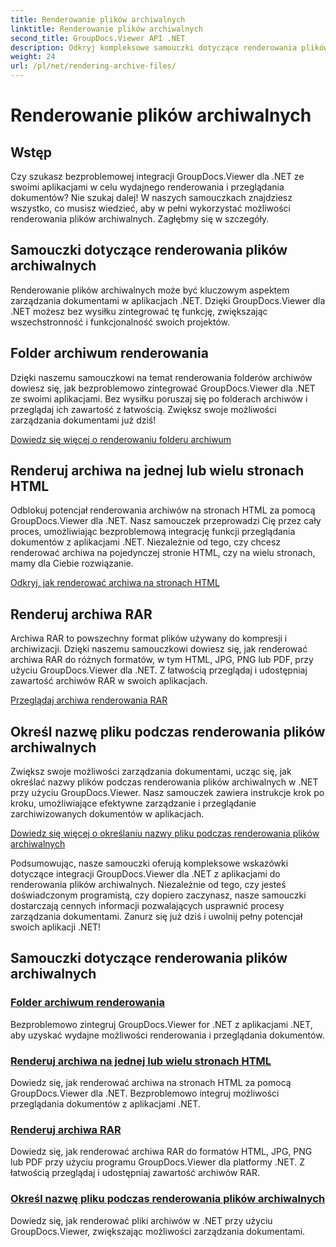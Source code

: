 ```yaml
---
title: Renderowanie plików archiwalnych
linktitle: Renderowanie plików archiwalnych
second_title: GroupDocs.Viewer API .NET
description: Odkryj kompleksowe samouczki dotyczące renderowania plików archiwalnych przy użyciu GroupDocs.Viewer dla .NET. Bezproblemowo i wydajnie integruj się z aplikacjami .NET.
weight: 24
url: /pl/net/rendering-archive-files/
---
```


# Renderowanie plików archiwalnych

## Wstęp

Czy szukasz bezproblemowej integracji GroupDocs.Viewer dla .NET ze swoimi aplikacjami w celu wydajnego renderowania i przeglądania dokumentów? Nie szukaj dalej! W naszych samouczkach znajdziesz wszystko, co musisz wiedzieć, aby w pełni wykorzystać możliwości renderowania plików archiwalnych. Zagłębmy się w szczegóły.

## Samouczki dotyczące renderowania plików archiwalnych

Renderowanie plików archiwalnych może być kluczowym aspektem zarządzania dokumentami w aplikacjach .NET. Dzięki GroupDocs.Viewer dla .NET możesz bez wysiłku zintegrować tę funkcję, zwiększając wszechstronność i funkcjonalność swoich projektów.

## Folder archiwum renderowania

Dzięki naszemu samouczkowi na temat renderowania folderów archiwów dowiesz się, jak bezproblemowo zintegrować GroupDocs.Viewer dla .NET ze swoimi aplikacjami. Bez wysiłku poruszaj się po folderach archiwów i przeglądaj ich zawartość z łatwością. Zwiększ swoje możliwości zarządzania dokumentami już dziś!

[Dowiedz się więcej o renderowaniu folderu archiwum](./render-archive-folder/)

## Renderuj archiwa na jednej lub wielu stronach HTML

Odblokuj potencjał renderowania archiwów na stronach HTML za pomocą GroupDocs.Viewer dla .NET. Nasz samouczek przeprowadzi Cię przez cały proces, umożliwiając bezproblemową integrację funkcji przeglądania dokumentów z aplikacjami .NET. Niezależnie od tego, czy chcesz renderować archiwa na pojedynczej stronie HTML, czy na wielu stronach, mamy dla Ciebie rozwiązanie.

[Odkryj, jak renderować archiwa na stronach HTML](./render-archives-html/)

## Renderuj archiwa RAR

Archiwa RAR to powszechny format plików używany do kompresji i archiwizacji. Dzięki naszemu samouczkowi dowiesz się, jak renderować archiwa RAR do różnych formatów, w tym HTML, JPG, PNG lub PDF, przy użyciu GroupDocs.Viewer dla .NET. Z łatwością przeglądaj i udostępniaj zawartość archiwów RAR w swoich aplikacjach.

[Przeglądaj archiwa renderowania RAR](./render-rar/)

## Określ nazwę pliku podczas renderowania plików archiwalnych

Zwiększ swoje możliwości zarządzania dokumentami, ucząc się, jak określać nazwy plików podczas renderowania plików archiwalnych w .NET przy użyciu GroupDocs.Viewer. Nasz samouczek zawiera instrukcje krok po kroku, umożliwiające efektywne zarządzanie i przeglądanie zarchiwizowanych dokumentów w aplikacjach.

[Dowiedz się więcej o określaniu nazwy pliku podczas renderowania plików archiwalnych](./specify-filename-render-archive/)

Podsumowując, nasze samouczki oferują kompleksowe wskazówki dotyczące integracji GroupDocs.Viewer dla .NET z aplikacjami do renderowania plików archiwalnych. Niezależnie od tego, czy jesteś doświadczonym programistą, czy dopiero zaczynasz, nasze samouczki dostarczają cennych informacji pozwalających usprawnić procesy zarządzania dokumentami. Zanurz się już dziś i uwolnij pełny potencjał swoich aplikacji .NET!
## Samouczki dotyczące renderowania plików archiwalnych
### [Folder archiwum renderowania](./render-archive-folder/)
Bezproblemowo zintegruj GroupDocs.Viewer for .NET z aplikacjami .NET, aby uzyskać wydajne możliwości renderowania i przeglądania dokumentów.
### [Renderuj archiwa na jednej lub wielu stronach HTML](./render-archives-html/)
Dowiedz się, jak renderować archiwa na stronach HTML za pomocą GroupDocs.Viewer dla .NET. Bezproblemowo integruj możliwości przeglądania dokumentów z aplikacjami .NET.
### [Renderuj archiwa RAR](./render-rar/)
Dowiedz się, jak renderować archiwa RAR do formatów HTML, JPG, PNG lub PDF przy użyciu programu GroupDocs.Viewer dla platformy .NET. Z łatwością przeglądaj i udostępniaj zawartość archiwów RAR.
### [Określ nazwę pliku podczas renderowania plików archiwalnych](./specify-filename-render-archive/)
Dowiedz się, jak renderować pliki archiwów w .NET przy użyciu GroupDocs.Viewer, zwiększając możliwości zarządzania dokumentami.